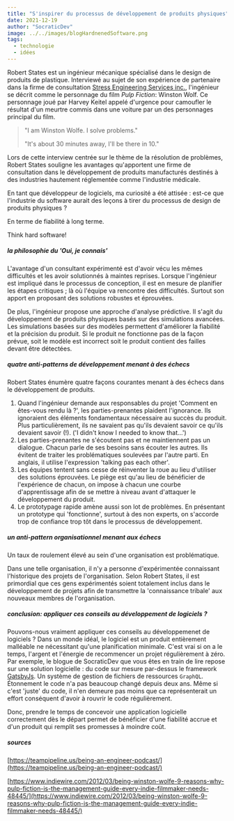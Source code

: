 ```yaml
---
title: "S'inspirer du processus de développement de produits physiques"
date: 2021-12-19
author: "SocraticDev"
image: ../../images/blogHardnenedSoftware.png
tags:
  - technologie
  - idées
---
```


Robert States est un ingénieur mécanique spécialisé dans le design de produits de plastique. Interviewé au sujet de son expérience de partenaire dans la firme de consultation [Stress Engineering Services inc.](https://www.stress.com), l'ingénieur se décrit comme le personnage du film _Pulp Fiction_: Winston Wolf. Ce personnage joué par Harvey Keitel appelé d'urgence pour camoufler le résultat d'un meurtre commis dans une voiture par un des personnages principal du film.

> "I am Winston Wolfe. I solve problems."  
>
> "It's about 30 minutes away, I'll be there in 10."

Lors de cette interview centrée sur le thème de la résolution de problèmes, Robert States souligne les avantages qu'apportent une firme de consultation dans le développement de produits manufacturés destinés à des industries hautement réglementée comme l'industrie médicale.

En tant que développeur de logiciels, ma curiosité a été attisée : est-ce que l'industrie du software aurait des leçons à tirer du processus de design de produits physiques ? 

En terme de fiabilité à long terme.

Think hard software!

##### la philosophie du 'Oui, je connais'

L'avantage d'un consultant expérimenté est d'avoir vécu les mêmes difficultés et les avoir solutionnés à maintes reprises. Lorsque l'ingénieur est impliqué dans le processus de conception, il est en mesure de planifier les étapes critiques ; là où l'équipe va rencontre des difficultés. Surtout son apport en proposant des solutions robustes et éprouvées.

De plus, l'ingénieur propose une approche d'analyse prédictive. Il s'agit du développement de produits physiques basés sur des simulations avancées. Les simulations basées sur des modèles permettent d'améliorer la fiabilité et la précision du produit. Si le produit ne fonctionne pas de la façon prévue, soit le modèle est incorrect soit le produit contient des failles devant être détectées.

##### quatre anti-patterns de développement menant à des échecs

Robert States énumère quatre façons courantes menant à des échecs dans le développement de produits.

1. Quand l'ingénieur demande aux responsables du projet 'Comment en êtes-vous rendu là ?', les parties-prenantes plaident l'ignorance. Ils ignoraient des éléments fondamentaux nécessaire au succès du produit. Plus particulièrement, ils ne savaient pas qu'ils devaient savoir ce qu'ils devaient savoir (!). ('I didn't know I needed to know that...')
2. Les parties-prenantes ne s'écoutent pas et ne maintiennent pas un dialogue. Chacun parle de ses besoins sans écouter les autres. Ils évitent de traiter les problématiques soulevées par l'autre parti. En anglais, il utilise l'expression 'talking pas each other'.
3. Les équipes tentent sans cesse de réinventer la roue au lieu d'utiliser des solutions éprouvées. Le piège est qu'au lieu de bénéficier de l'expérience de chacun, on impose à chacun une courbe d'apprentissage afin de se mettre à niveau avant d'attaquer le développement du produit.
4. Le prototypage rapide amène aussi son lot de problèmes. En présentant un prototype qui 'fonctionne', surtout à des non experts, on s'accorde trop de confiance trop tôt dans le processus de développement.

##### un anti-pattern organisationnel menant aux échecs

Un taux de roulement élevé au sein d'une organisation est problématique. 

Dans une telle organisation, il n'y a personne d'expérimentée connaissant l'historique des projets de l'organisation. Selon Robert States, il est primordial que ces gens expérimentés soient totalement inclus dans le développement de projets afin de transmettre la 'connaissance tribale' aux nouveaux membres de l'organisation.

##### conclusion: appliquer ces conseils au développement de logiciels ?

Pouvons-nous vraiment appliquer ces conseils au développemenet de logiciels ? Dans un monde idéal, le logiciel est un produit entièrement malléable ne nécessitant qu'une planification minimale. C'est vrai si on a le temps, l'argent et l'énergie de recommencer un projet régulièrement à zéro. Par exemple, le blogue de SocraticDev que vous êtes en train de lire repose sur une solution logicielle : du code sur mesure par-dessus le framework [GatsbyJs](https://www.gatsbyjs.com). Un système de gestion de fichiers de ressources `GraphQL`. Étonnement le code n'a pas beaucoup changé depuis deux ans. Même si c'est 'juste' du code, il n'en demeure pas moins que ca représenterait un effort conséquent d'avoir à rouvrir le code régulièrement.

Donc, prendre le temps de concevoir une application logicielle correctement dès le départ permet de bénéficier d'une fiabilité accrue et d'un produit qui remplit ses promesses à moindre coût.

##### sources

[https://teampipeline.us/being-an-engineer-podcast/](https://teampipeline.us/being-an-engineer-podcast/)

[https://www.indiewire.com/2012/03/being-winston-wolfe-9-reasons-why-pulp-fiction-is-the-management-guide-every-indie-filmmaker-needs-48445/](https://www.indiewire.com/2012/03/being-winston-wolfe-9-reasons-why-pulp-fiction-is-the-management-guide-every-indie-filmmaker-needs-48445/)